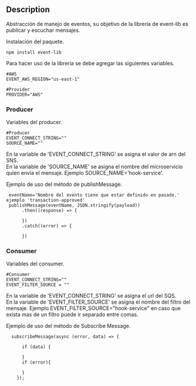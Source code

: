 ## Description
Abstracción de manejo de eventos, su objetivo de la librería de event-lib es publicar y escuchar mensajes.<br>

Instalación del paquete.
```
npm install event-lib
```

Para hacer uso de la librería se debe agregar las siguientes variables.
```
#AWS
EVENT_AWS_REGION="us-east-1"

#Provider
PROVIDER="AWS"
```

### Producer
Variables del producer.

```
#Producer
EVENT_CONNECT_STRING=""
SOURCE_NAME=""
```

En la variable de 'EVENT_CONNECT_STRING' se asigna el valor de arn del SNS. <br>
En la variable de 'SOURCE_NAME' se asigna el nombre del microservicio quien envia el mensaje. Ejemplo SOURCE_NAME='hook-service'. <br>


Ejemplo de uso del método de publishMessage.

```
 eventName='Nombre del evento tiene que estar definido en pasado.' ejemplo 'transaction-approved'
 publishMessage(eventName, JSON.stringify(payload))
      .then((response) => {
        
      })
      .catch((error) => {
        
      })
```

### Consumer
Variables del consumer.
```
#Consumer
EVENT_CONNECT_STRING=""
EVENT_FILTER_SOURCE = ""
```
En la variable de 'EVENT_CONNECT_STRING' se asigna el url del SQS. <br>
En la variable de 'EVENT_FILTER_SOURCE' se asigna el nombre del filtro del mensaje. Ejemplo EVENT_FILTER_SOURCE="hook-service" en caso que exista mas de un filtro puede ir separado entre comas.


Ejemplo de uso del método de Subscribe Message.
```
  subscribeMessage(async (error, data) => {
    
      if (data) {
       
      }
      if (error){

      }
    });
```

